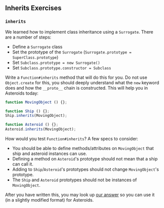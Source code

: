 ## Inherits Exercises

### `inherits`

We learned how to implement class inheritance using a
`Surrogate`. There are a number of steps:

* Define a `Surrogate` class
* Set the prototype of the `Surrogate` (`Surrogate.prototype =
  SuperClass.prototype`)
* Set `Subclass.prototype = new Surrogate()`
* Set `Subclass.prototype.constructor = Subclass`

Write a `Function#inherits` method that will do this for you. Do not use
`Object.create` for this, you should deeply understand what the `new` keyword
does and how the `__proto__` chain is constructed. This
will help you in Asteroids today:

```javascript
function MovingObject () {};

function Ship () {};
Ship.inherits(MovingObject);

function Asteroid () {};
Asteroid.inherits(MovingObject);
```

How would you test `Function#inherits`? A few specs to consider:


* You should be able to define methods/attributes on `MovingObject`
   that ship and asteroid instances can use.
* Defining a method on `Asteroid`'s prototype should not mean that a
   ship can call it.
* Adding to `Ship`/`Asteroid`'s prototypes should not change
   `MovingObject`'s prototype.
* The `Ship` and `Asteroid` prototypes should not be instances of
   `MovingObject`.

After you have written this, you may look up
[our answer][inherits-answer] so you can use it (in a slightly modified
format) for Asteroids.


[inherits-answer]: ../projects/inherits_exercises/solution/inherits.js

